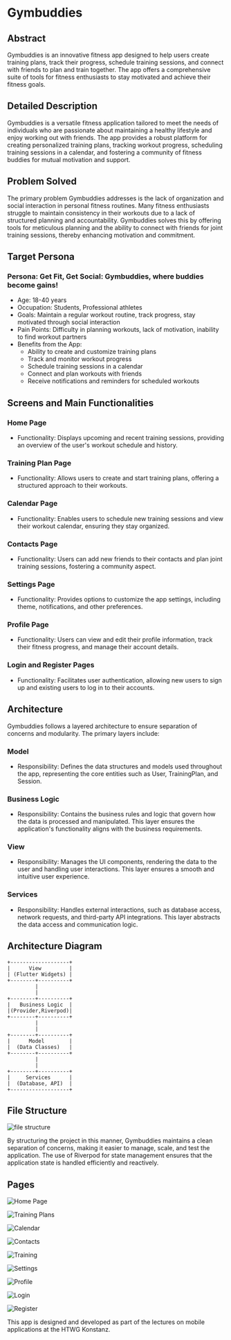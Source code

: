 # Gymbuddies

## Abstract

Gymbuddies is an innovative fitness app designed to help users create training plans, track their progress, schedule training sessions, and connect with friends to plan and train together. The app offers a comprehensive suite of tools for fitness enthusiasts to stay motivated and achieve their fitness goals.

## Detailed Description

Gymbuddies is a versatile fitness application tailored to meet the needs of individuals who are passionate about maintaining a healthy lifestyle and enjoy working out with friends. The app provides a robust platform for creating personalized training plans, tracking workout progress, scheduling training sessions in a calendar, and fostering a community of fitness buddies for mutual motivation and support.

## Problem Solved

The primary problem Gymbuddies addresses is the lack of organization and social interaction in personal fitness routines. Many fitness enthusiasts struggle to maintain consistency in their workouts due to a lack of structured planning and accountability. Gymbuddies solves this by offering tools for meticulous planning and the ability to connect with friends for joint training sessions, thereby enhancing motivation and commitment.

## Target Persona
### Persona: Get Fit, Get Social: Gymbuddies, where buddies become gains!


- Age: 18-40 years
- Occupation: Students, Professional athletes
- Goals: Maintain a regular workout routine, track progress, stay motivated through social interaction
- Pain Points: Difficulty in planning workouts, lack of motivation, inability to find workout partners
- Benefits from the App:
    - Ability to create and customize training plans
    - Track and monitor workout progress
    - Schedule training sessions in a calendar
    - Connect and plan workouts with friends
    - Receive notifications and reminders for scheduled workouts

## Screens and Main Functionalities

### Home Page

- Functionality: Displays upcoming and recent training sessions, providing an overview of the user's workout schedule and history.

### Training Plan Page

- Functionality: Allows users to create and start training plans, offering a structured approach to their workouts.

### Calendar Page

- Functionality: Enables users to schedule new training sessions and view their workout calendar, ensuring they stay organized.

### Contacts Page

- Functionality: Users can add new friends to their contacts and plan joint training sessions, fostering a community aspect.

### Settings Page

- Functionality: Provides options to customize the app settings, including theme, notifications, and other preferences.

### Profile Page

- Functionality: Users can view and edit their profile information, track their fitness progress, and manage their account details.

### Login and Register Pages

- Functionality: Facilitates user authentication, allowing new users to sign up and existing users to log in to their accounts.

## Architecture

Gymbuddies follows a layered architecture to ensure separation of concerns and modularity. The primary layers include:

### Model

- Responsibility: Defines the data structures and models used throughout the app, representing the core entities such as User, TrainingPlan, and Session.

### Business Logic

- Responsibility: Contains the business rules and logic that govern how the data is processed and manipulated. This layer ensures the application's functionality aligns with the business requirements.

### View

- Responsibility: Manages the UI components, rendering the data to the user and handling user interactions. This layer ensures a smooth and intuitive user experience.

### Services

- Responsibility: Handles external interactions, such as database access, network requests, and third-party API integrations. This layer abstracts the data access and communication logic.

## Architecture Diagram

```
+-------------------+
|      View         |
| (Flutter Widgets) |
+--------+----------+
         |
         |
+--------+----------+
|   Business Logic  |
|(Provider,Riverpod)|
+--------+----------+
         |
         |
+--------+----------+
|      Model        |
|  (Data Classes)   |
+--------+----------+
         |
         |
+--------+----------+
|     Services      |
|  (Database, API)  |
+-------------------+
```

## File Structure

![file structure](file_structure.png)

By structuring the project in this manner, Gymbuddies maintains a clean separation of concerns, making it easier to manage, scale, and test the application. The use of Riverpod for state management ensures that the application state is handled efficiently and reactively.

## Pages

![Home Page](home_page.png)

![Training Plans](training_plans.png)

![Calendar](Calendar.png)

![Contacts](Contacts.png)

![Training](Training.png)

![Settings](Settings.png)

![Profile](Profile.png)

![Login](Login.png)

![Register](Register.png)

This app is designed and developed as part of the lectures on mobile applications at the HTWG Konstanz.
